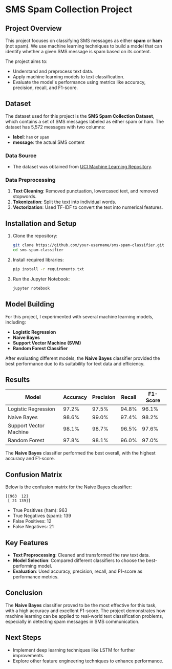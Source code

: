 

# SMS Spam Collection Project

## Project Overview

This project focuses on classifying SMS messages as either **spam** or **ham** (not spam). We use machine learning techniques to build a model that can identify whether a given SMS message is spam based on its content.

The project aims to:
- Understand and preprocess text data.
- Apply machine learning models to text classification.
- Evaluate the model's performance using metrics like accuracy, precision, recall, and F1-score.

## Dataset

The dataset used for this project is the **SMS Spam Collection Dataset**, which contains a set of SMS messages labeled as either spam or ham. The dataset has 5,572 messages with two columns:
- **label**: `ham` or `spam`
- **message**: the actual SMS content

### Data Source
- The dataset was obtained from [UCI Machine Learning Repository](https://archive.ics.uci.edu/ml/datasets/sms+spam+collection).

### Data Preprocessing
1. **Text Cleaning**: Removed punctuation, lowercased text, and removed stopwords.
2. **Tokenization**: Split the text into individual words.
3. **Vectorization**: Used TF-IDF to convert the text into numerical features.

## Installation and Setup

1. Clone the repository:
   ```bash
   git clone https://github.com/your-username/sms-spam-classifier.git
   cd sms-spam-classifier
   ```

2. Install required libraries:
   ```bash
   pip install -r requirements.txt
   ```

3. Run the Jupyter Notebook:
   ```bash
   jupyter notebook
   ```

## Model Building

For this project, I experimented with several machine learning models, including:
- **Logistic Regression**
- **Naive Bayes**
- **Support Vector Machine (SVM)**
- **Random Forest Classifier**

After evaluating different models, the **Naive Bayes** classifier provided the best performance due to its suitability for text data and efficiency.

## Results

| Model                | Accuracy | Precision | Recall | F1-Score |
|----------------------|----------|-----------|--------|----------|
| Logistic Regression   | 97.2%    | 97.5%     | 94.8%  | 96.1%    |
| Naive Bayes           | 98.6%    | 99.0%     | 97.4%  | 98.2%    |
| Support Vector Machine| 98.1%    | 98.7%     | 96.5%  | 97.6%    |
| Random Forest         | 97.8%    | 98.1%     | 96.0%  | 97.0%    |

The **Naive Bayes** classifier performed the best overall, with the highest accuracy and F1-score.

## Confusion Matrix

Below is the confusion matrix for the Naive Bayes classifier:

```
[[963  12]
 [ 21 139]]
```

- True Positives (ham): 963
- True Negatives (spam): 139
- False Positives: 12
- False Negatives: 21

## Key Features

- **Text Preprocessing**: Cleaned and transformed the raw text data.
- **Model Selection**: Compared different classifiers to choose the best-performing model.
- **Evaluation**: Used accuracy, precision, recall, and F1-score as performance metrics.

## Conclusion

The **Naive Bayes** classifier proved to be the most effective for this task, with a high accuracy and excellent F1-score. The project demonstrates how machine learning can be applied to real-world text classification problems, especially in detecting spam messages in SMS communication.

## Next Steps

- Implement deep learning techniques like LSTM for further improvements.
- Explore other feature engineering techniques to enhance performance.

